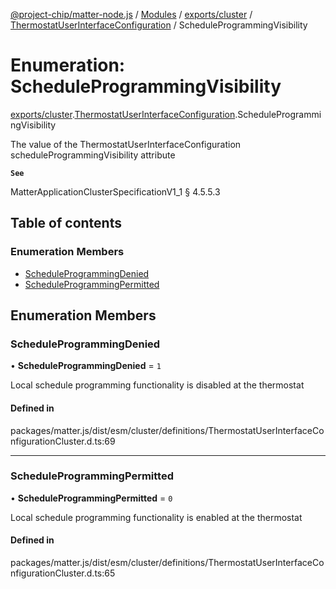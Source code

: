 [@project-chip/matter-node.js](../README.md) / [Modules](../modules.md) / [exports/cluster](../modules/exports_cluster.md) / [ThermostatUserInterfaceConfiguration](../modules/exports_cluster.ThermostatUserInterfaceConfiguration.md) / ScheduleProgrammingVisibility

# Enumeration: ScheduleProgrammingVisibility

[exports/cluster](../modules/exports_cluster.md).[ThermostatUserInterfaceConfiguration](../modules/exports_cluster.ThermostatUserInterfaceConfiguration.md).ScheduleProgrammingVisibility

The value of the ThermostatUserInterfaceConfiguration scheduleProgrammingVisibility attribute

**`See`**

MatterApplicationClusterSpecificationV1_1 § 4.5.5.3

## Table of contents

### Enumeration Members

- [ScheduleProgrammingDenied](exports_cluster.ThermostatUserInterfaceConfiguration.ScheduleProgrammingVisibility.md#scheduleprogrammingdenied)
- [ScheduleProgrammingPermitted](exports_cluster.ThermostatUserInterfaceConfiguration.ScheduleProgrammingVisibility.md#scheduleprogrammingpermitted)

## Enumeration Members

### ScheduleProgrammingDenied

• **ScheduleProgrammingDenied** = ``1``

Local schedule programming functionality is disabled at the thermostat

#### Defined in

packages/matter.js/dist/esm/cluster/definitions/ThermostatUserInterfaceConfigurationCluster.d.ts:69

___

### ScheduleProgrammingPermitted

• **ScheduleProgrammingPermitted** = ``0``

Local schedule programming functionality is enabled at the thermostat

#### Defined in

packages/matter.js/dist/esm/cluster/definitions/ThermostatUserInterfaceConfigurationCluster.d.ts:65

